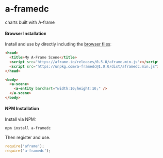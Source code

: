 # a-framedc
charts built with A-frame

#### Browser Installation

Install and use by directly including the [browser files](dist):

```html
<head>
  <title>My A-Frame Scene</title>
  <script src="https://aframe.io/releases/0.5.0/aframe.min.js"></script>
  <script src="https://unpkg.com/a-framedc@1.0.0/dist/aframedc.min.js"></script>
</head>

<body>
  <a-scene>
    <a-entity barchart="width:10;height:10;" />
  </a-scene>
</body>
```

#### NPM Installation

Install via NPM:

```bash
npm install a-framedc
```

Then register and use.

```js
require('aframe');
require('a-framedc');
```
